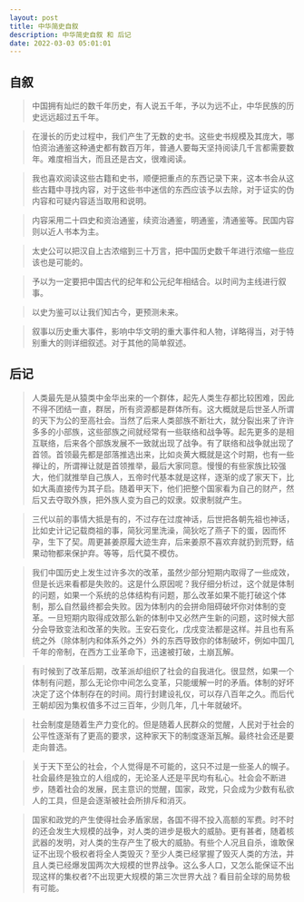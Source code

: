 ```yaml
---
layout: post
title: 中华简史自叙 
description: 中华简史自叙 和 后记
date: 2022-03-03 05:01:01
---
```


## 自叙

> 中国拥有灿烂的数千年历史，有人说五千年，予以为远不止，中华民族的历史远远超过五千年。

> 在漫长的历史过程中，我们产生了无数的史书。这些史书规模及其庞大，哪怕资治通鉴这种通史都有数百万年，普通人要每天坚持阅读几千言都需要数年。难度相当大，而且还是古文，很难阅读。

> 我也喜欢阅读这些古籍和史书，顺便把重点的东西记录下来，这本书会从这些古籍中寻找内容，对于这些书中迷信的东西应该予以去除，对于证实的伪内容和可疑内容适当取用和说明。

> 内容采用二十四史和资治通鉴，续资治通鉴，明通鉴，清通鉴等。民国内容则以近人书本为主。

> 太史公可以把汉自上古浓缩到三十万言，把中国历史数千年进行浓缩一些应该也是可能的。

> 予以为一定要把中国古代的纪年和公元纪年相结合。以时间为主线进行叙事。

> 以史为鉴可以让我们知古今，更预测未来。

> 叙事以历史重大事件，影响中华文明的重大事件和人物，详略得当，对于特别重大的则详细叙述。对于其他的简单叙述。

<ht/>

## 后记

> 人类最先是从猿类中金华出来的一个群体，起先人类生存都比较困难，因此不得不团结一直，群居，所有资源都是群体所有。这大概就是后世圣人所谓的天下为公的至高社会。当然了后来人类部族不断壮大，就分裂出来了许许多多的小部族，这些部族之间就经常有一些联络和战争等。起先更多的是相互联络，后来各个部族发展不一致就出现了战争。有了联络和战争就出现了首领。首领最先都是部落推选出来，比如炎黄大概就是这个时期，也有一些禅让的，所谓禅让就是首领推举，最后大家同意。慢慢的有些家族比较强大，他们就推举自己族人，五帝时代基本就是这样，逐渐的成了家天下，比如大禹直接传为其子启。随着甲天下，他们把整个国家看为自己的财产，然后又去夺取外族，把外族人变为自己的奴隶。奴隶制就产生。

> 三代以前的事情大抵是有的，不过存在过度神话，后世把各朝先祖也神话，比如史计记记载商祖的事，简狄河里洗澡，简狄吃了燕子下的蛋，因而怀孕，生下了契。周更甚姜原履大迹生弃，后来姜原不喜欢弃就扔到荒野，结果动物都来保护弃。等等，后代莫不模仿。

> 我们中国历史上发生过许多次的改革，虽然少部分短期内取得了一些成效，但是长远来看都是失败的。这是什么原因呢？我仔细分析过，这个就是体制的问题，如果一个系统的总体结构有问题，那么改革如果不能打破这个体制，那么自然最终都会失败。因为体制内的会拼命阻碍破坏你对体制的变革。一旦短期内取得成效那么新的体制中又必然产生新的问题，这时候大部分会导致变法和改革的失败。王安石变化，戊戌变法都是这样。并且也有系统之外（除体制内和体系外之外）外的东西导致你的体制破坏，例如中国几千年的帝制，在西方工业革命下，迅速被打破，土崩瓦解。

> 有时候到了改革后期，改革派却组织了社会的自我进化。很显然，如果一个体制有问题，那么无论你中间怎么变革，只能缓解一时的矛盾。体制的好坏决定了这个体制存在的时间。周行封建设礼仪，可以存八百年之久。而后代王朝却因为集权值多不过三百年，少则几年，几十年就破坏。

> 社会制度是随着生产力变化的。但是随着人民群众的觉醒，人民对于社会的公平性逐渐有了更高的要求，这种家天下的制度逐渐瓦解。最终社会还是要走向普选。

> 关于天下至公的社会，个人觉得是不可能的，这只不过是一些圣人的幌子。社会最终是独立的人组成的，无论圣人还是平民均有私心。社会会不断进步，随着社会的发展，民主意识的觉醒，国家，政党，只会成为少数有私欲人的工具，但是会逐渐被社会所排斥和消灭。

> 国家和政党的产生使得社会矛盾家居，各国不得不投入高额的军费。时不时的还会发生大规模的战争，对人类的进步是极大的威胁。更有甚者，随着核武器的发明，对人类的生存产生了极大的威胁。有些个人况且自杀，谁敢保证不出现个极权者将全人类毁灭？至少人类已经掌握了毁灭人类的方法，并且人类已经爆发国两次大规模的世界战争。这么多人口，又怎么能保证不出现这样的集权者?不出现更大规模的第三次世界大战？看目前全球的局势极有可能。